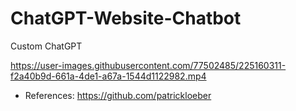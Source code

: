 # ChatGPT-Website-Chatbot

Custom ChatGPT 



https://user-images.githubusercontent.com/77502485/225160311-f2a40b9d-661a-4de1-a67a-1544d1122982.mp4


 







 




* References: https://github.com/patrickloeber
